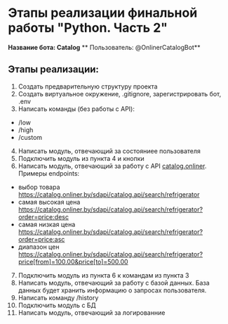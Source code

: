 # Этапы реализации финальной работы "Python. Часть 2"

**Название бота: Catalog**
** Пользователь: @OnlinerCatalogBot**

## Этапы реализации:
1. Создать предварительную структуру проекта
2. Создать виртуальное окружение, .gitignore, зарегистрировать бот, .env
3. Написать команды (без работы с API):
- /low
- /high
- /custom
4. Написать модуль, отвечающий за состояниее пользователя
5. Подключить модуль из пункта 4 и кнопки
6. Написать модуль, отвечающий за работу с API  [сatalog.onliner](<https://catalog.onliner.by/>). Примеры endpoints:
- выбор товара <https://catalog.onliner.by/sdapi/catalog.api/search/refrigerator>
- самая высокая цена <https://catalog.onliner.by/sdapi/catalog.api/search/refrigerator?order=price:desc>
- самая низкая цена <https://catalog.onliner.by/sdapi/catalog.api/search/refrigerator?order=price:asc>
- диапазон цен <https://catalog.onliner.by/sdapi/catalog.api/search/refrigerator?price[from]=100.00&price[to]=500.00>
7. Подключить модуль из пункта 6 к командам из пункта 3
8. Написать модуль, отвечающий за работу с базой данных. База данных будет хранить информацию о запросах пользователя.
9. Написать команду /history
10. Подключить модуль с БД
11. Написать модуль, отвечающий за логированние

